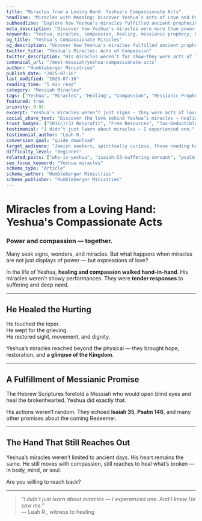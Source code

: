 ```yaml
---
title: "Miracles from a Loving Hand: Yeshua's Compassionate Acts"
headline: "Miracles with Meaning: Discover Yeshua’s Acts of Love and Power"
subheadline: "Explore how Yeshua’s miracles fulfilled ancient prophecies and revealed His heart of compassion"
meta_description: "Discover how Yeshua's miracles were more than power—they were acts of love and fulfillment of prophecy."
keywords: "Yeshua, miracles, compassion, healing, messianic prophecy, Good News, Isaiah 35"
og_title: "Yeshua’s Compassionate Miracles"
og_description: "Uncover how Yeshua’s miracles fulfilled ancient prophecies and revealed divine love."
twitter_title: "Yeshua’s Miracles: Acts of Compassion"
twitter_description: "His miracles weren’t for show—they were acts of love. Discover Yeshua’s heart."
canonical_url: "/meet-messiah/yeshua-compassionate-acts"
author: "Humbleberger Ministries"
publish_date: "2025-07-16"
last_modified: "2025-07-16"
reading_time: "5 min read"
category: "Messiah Miracles"
tags: ["Yeshua", "Miracles", "Healing", "Compassion", "Messianic Prophecy"]
featured: true
priority: 0.91
excerpt: "Yeshua’s miracles weren’t just signs — they were acts of love rooted in prophecy."
social_share_text: "Discover the love behind Yeshua’s miracles — healing, hope, and fulfilled prophecy."
trust_badges: ["501(c)(3) Nonprofit", "Free Resources", "Tax-Deductible Donations"]
testimonial: "I didn’t just learn about miracles — I experienced one."
testimonial_author: "Leah R."
conversion_goal: "guide_download"
target_audience: "Jewish seekers, spiritually curious, those needing healing"
difficulty_level: "Beginner"
related_posts: ["who-is-yeshua", "isaiah-53-suffering-servant", "psalm-22-and-the-crucifixion"]
seo_focus_keyword: "Yeshua miracles"
schema_type: "Article"
schema_author: "Humbleberger Ministries"
schema_publisher: "Humbleberger Ministries"
---
```


# Miracles from a Loving Hand: Yeshua's Compassionate Acts

### Power and compassion — together.

Many seek signs, wonders, and miracles. But what happens when miracles are not just displays of power — but expressions of love?

In the life of Yeshua, **healing and compassion walked hand-in-hand**. His miracles weren’t showy performances. They were **tender responses** to suffering and deep need.

---

## He Healed the Hurting

He touched the leper.  
He wept for the grieving.  
He restored sight, movement, and dignity.

Yeshua’s miracles reached beyond the physical — they brought hope, restoration, and **a glimpse of the Kingdom**.

---

## A Fulfillment of Messianic Promise

The Hebrew Scriptures foretold a Messiah who would open blind eyes and heal the brokenhearted. Yeshua did exactly that.

His actions weren’t random. They echoed **Isaiah 35**, **Psalm 146**, and many other promises about the coming Redeemer.

---

## The Hand That Still Reaches Out

Yeshua’s miracles weren’t limited to ancient days. His heart remains the same. He still moves with compassion, still reaches to heal what’s broken — in body, mind, or soul.

Are you willing to reach back?

---

> _"I didn’t just learn about miracles — I experienced one. And I knew He saw me."_  
> — Leah R., witness to healing

